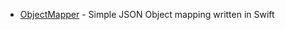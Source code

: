 - [ObjectMapper](https://github.com/tristanhimmelman/ObjectMapper) - Simple JSON Object mapping written in Swift
